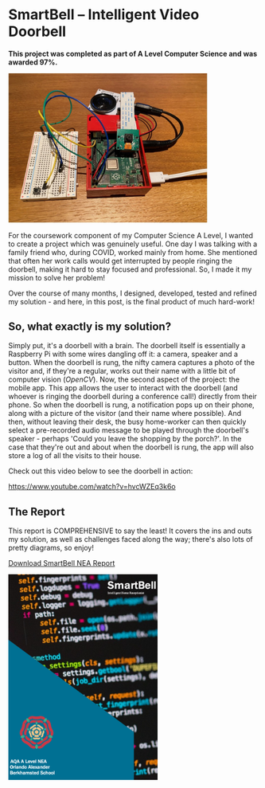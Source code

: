 # **SmartBell – Intelligent Video Doorbell**


**This project was **completed** as part of A Level Computer Science and was awarded 97%.**

<img src="images/image.jpeg" width="400">

For the coursework component of my Computer Science A Level, I wanted to create a project which was genuinely useful. One day I was talking with a family friend who, during COVID, worked mainly from home. She mentioned that often her work calls would get interrupted by people ringing the doorbell, making it hard to stay focused and professional. So, I made it my mission to solve her problem!

Over the course of many months, I designed, developed, tested and refined my solution - and here, in this post, is the final product of much hard-work!

## **So, what exactly is my solution?**

Simply put, it's a doorbell with a brain. The doorbell itself is essentially a Raspberry Pi with some wires dangling off it: a camera, speaker and a button. When the doorbell is rung, the nifty camera captures a photo of the visitor and, if they're a regular, works out their name with a little bit of computer vision (_OpenCV_). Now, the second aspect of the project: the mobile app. This app allows the user to interact with the doorbell (and whoever is ringing the doorbell during a conference call!) directly from their phone. So when the doorbell is rung, a notification pops up on their phone, along with a picture of the visitor (and their name where possible). And then, without leaving their desk, the busy home-worker can then quickly select a pre-recorded audio message to be played through the doorbell's speaker - perhaps 'Could you leave the shopping by the porch?'. In the case that they're out and about when the doorbell is rung, the app will also store a log of all the visits to their house.

Check out this video below to see the doorbell in action:

https://www.youtube.com/watch?v=hvcWZEq3k6o


## The Report

This report is COMPREHENSIVE to say the least! It covers the ins and outs my solution, as well as challenges faced along the way; there's also lots of pretty diagrams, so enjoy!



[Download SmartBell NEA Report](https://orlandoalexander.wordpress.com/wp-content/uploads/2022/10/smartbell-report.docx)

<img src="images/screenshot-2022-10-14-at-13.10.06-1.png" width="300">
